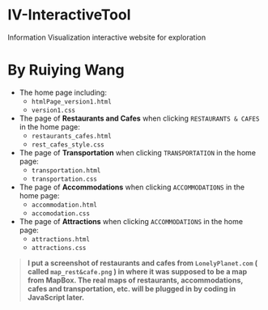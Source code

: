 # IV-InteractiveTool
Information Visualization interactive website for exploration

# By Ruiying Wang
- The home page including:
    - `htmlPage_version1.html`
    - `version1.css`
- The page of **Restaurants and Cafes** when clicking `RESTAURANTS & CAFES` in the home page:
    - `restaurants_cafes.html`
    - `rest_cafes_style.css`
- The page of **Transportation** when clicking `TRANSPORTATION` in the home page:
    - `transportation.html`
    - `transportation.css`
- The page of **Accommodations** when clicking `ACCOMMODATIONS` in the home page:
    - `accommodation.html`
    - `accomodation.css`
- The page of **Attractions** when clicking `ACCOMMODATIONS` in the home page:
    - `attractions.html`
    - `attractions.css`

> **I put a screenshot of restaurants and cafes from `LonelyPlanet.com` ( called `map_rest&cafe.png` ) in where it was supposed to be a map from MapBox. The real maps of restaurants, accommodations, cafes and transportation, etc. will be plugged in by coding in JavaScript later.**

